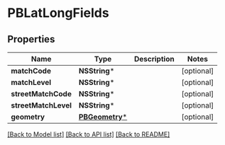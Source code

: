 # PBLatLongFields

## Properties
Name | Type | Description | Notes
------------ | ------------- | ------------- | -------------
**matchCode** | **NSString*** |  | [optional] 
**matchLevel** | **NSString*** |  | [optional] 
**streetMatchCode** | **NSString*** |  | [optional] 
**streetMatchLevel** | **NSString*** |  | [optional] 
**geometry** | [**PBGeometry***](PBGeometry.md) |  | [optional] 

[[Back to Model list]](../README.md#documentation-for-models) [[Back to API list]](../README.md#documentation-for-api-endpoints) [[Back to README]](../README.md)


